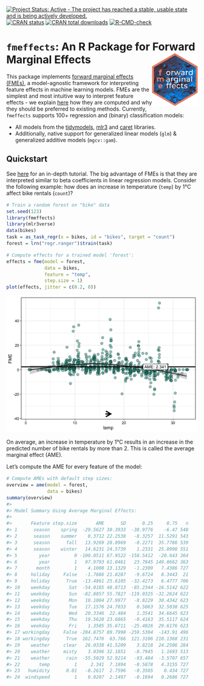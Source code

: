 
<!-- README.md is generated from README.Rmd. Please edit that file -->
<!-- badges: start -->

[![Project Status: Active - The project has reached a stable, usable
state and is being actively
developed.](https://www.repostatus.org/badges/latest/active.svg)](https://www.repostatus.org/#active)
[![CRAN
status](https://www.r-pkg.org/badges/version-last-release/fmeffects)](https://www.r-pkg.org/badges/version-last-release/fmeffects)
[![CRAN total
downloads](https://cranlogs.r-pkg.org/badges/grand-total/fmeffects)](https://cranlogs.r-pkg.org/badges/grand-total/fmeffects)
[![R-CMD-check](https://github.com/holgstr/fme/actions/workflows/R-CMD-check.yaml/badge.svg)](https://github.com/holgstr/fme/actions/workflows/R-CMD-check.yaml)
<!-- badges: end -->

# **`fmeffects`**: An R Package for Forward Marginal Effects <img src="man/figures/logo.png" align="right" alt="" width="120" />

This package implements [forward marginal effects
(FMEs)](https://arxiv.org/abs/2201.08837), a model-agnostic framework
for interpreting feature effects in machine learning models. FMEs are
the simplest and most intuitive way to interpret feature effects - we
explain
[here](https://holgstr.github.io/fmeffects/articles/fme_theory.html) how
they are computed and why they should be preferred to existing methods.
Currently, `fmeffects` supports 100+ regression and (binary)
classification models:

- All models from the
  [tidymodels](https://www.tidymodels.org/find/parsnip/),
  [mlr3](https://mlr3learners.mlr-org.com/) and
  [caret](https://topepo.github.io/caret/available-models.html)
  libraries.
- Additionally, native support for generalized linear models (`glm`) &
  generalized additive models (`mgcv::gam`).

## Quickstart

See [here](https://holgstr.github.io/fmeffects/articles/fmeffects.html)
for an in-depth tutorial. The big advantage of FMEs is that they are
interpreted similar to beta coefficients in linear regression models.
Consider the following example: how does an increase in temperature
(`temp`) by 1°C affect bike rentals (`count`)?

``` r
# Train a random forest on "bike" data
set.seed(123)
library(fmeffects)
library(mlr3verse)
data(bikes)
task = as_task_regr(x = bikes, id = "bikes", target = "count")
forest = lrn("regr.ranger")$train(task)
```

``` r
# Compute effects for a trained model 'forest':
effects = fme(model = forest,
              data = bikes,
              feature = "temp",
              step.size = 1)
plot(effects, jitter = c(0.2, 0))
```

![](man/figures/unnamed-chunk-3-1.png)<!-- -->

On average, an increase in temperature by 1°C results in an increase in
the predicted number of bike rentals by more than 2. This is called the
average marginal effect (AME).

Let’s compute the AME for every feature of the model:

``` r
# Compute AMEs with default step sizes:
overview = ame(model = forest,
               data = bikes)
summary(overview)
#> 
#> Model Summary Using Average Marginal Effects:
#> 
#>       Feature step.size       AME      SD      0.25     0.75   n
#> 1      season    spring  -29.5627 30.3933  -38.9776    -6.47 548
#> 2      season    summer    0.3712 22.2538   -8.3257  11.5291 543
#> 3      season      fall   13.9269 28.0969   -0.2271  35.7786 539
#> 4      season    winter   14.6231 24.5739    1.2331  25.8998 551
#> 5        year         0 -100.0511 67.9522 -158.5412  -20.643 364
#> 6        year         1   97.9793 61.0461   23.7845 149.0662 363
#> 7       month         1    4.1008 13.1329   -1.2309   7.4386 727
#> 8     holiday     False   -1.7886 21.8287   -9.6724   8.3443  21
#> 9     holiday      True  -13.4861 25.6105  -32.4273   6.4777 706
#> 10    weekday       Sat  -54.0185 48.8713  -85.2344 -16.5142 622
#> 11    weekday       Sun  -82.8857 55.7827 -119.0325 -32.2624 622
#> 12    weekday       Mon   10.1004 27.9977   -8.8229  30.4342 623
#> 13    weekday       Tue   17.1576 24.7033    0.5063  32.5038 625
#> 14    weekday       Wed   20.3346  22.484    1.3541  34.6645 623
#> 15    weekday       Thu   19.5628 23.6865   -0.4163  35.5117 624
#> 16    weekday       Fri    1.3505 35.6711  -25.4026  29.6176 623
#> 17 workingday     False -204.8757 89.7998 -259.5304  -143.91 496
#> 18 workingday      True  162.7476  63.766  121.3106 210.1368 231
#> 19    weather     clear   26.0338 41.5209    3.8218  24.2506 284
#> 20    weather     misty    3.0396 32.1851   -8.7945   1.1693 513
#> 21    weather      rain  -55.5029 52.9214   -93.484  -3.5707 657
#> 22       temp         1     2.341  7.1894   -0.5878   4.3155 727
#> 23   humidity      0.01   -0.2617  2.7596   -0.3505    0.434 727
#> 24  windspeed         1    0.0207  2.1497   -0.1694   0.2686 727
```
